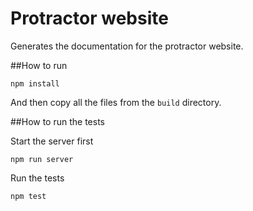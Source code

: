 Protractor website
==================

Generates the documentation for the protractor website.

##How to run

```
npm install
```

And then copy all the files from the `build` directory.

##How to run the tests

Start the server first

```shell
npm run server
```

Run the tests

```shell
npm test
```
